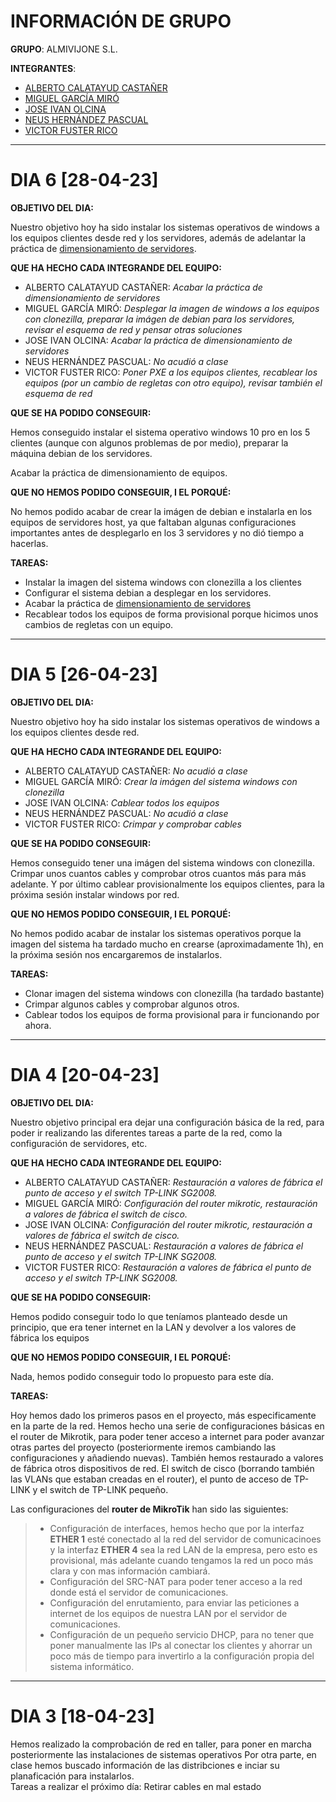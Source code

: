 # INFORMACIÓN DE GRUPO

**GRUPO**: ALMIVIJONE S.L.

**INTEGRANTES**:
  - [ALBERTO CALATAYUD CASTAÑER](../integrants/AlbertoCalatayud.md)
  - [MIGUEL GARCÍA MIRÓ](../integrants/miguelgarciamiro.md)
  - [JOSE IVAN OLCINA](../integrants/JoseIvanOlcina.md)
  - [NEUS HERNÁNDEZ PASCUAL](../integrants/NeusHernandez.md)
  - [VICTOR FUSTER RICO](../integrants/VictorFuster.md)

---

# DIA 6 [28-04-23]

**OBJETIVO DEL DIA:**

Nuestro objetivo hoy ha sido instalar los sistemas operativos de windows a los equipos clientes desde red y los servidores, además de adelantar la práctica de [dimensionamiento de servidores](../altres/dimensionamentoServidores.md).

**QUE HA HECHO CADA INTEGRANDE DEL EQUIPO:**

  - ALBERTO CALATAYUD CASTAÑER: _Acabar la práctica de dimensionamiento de servidores_
  - MIGUEL GARCÍA MIRÓ: _Desplegar la imagen de windows a los equipos con clonezilla, preparar la imágen de debian para los servidores, revisar el esquema de red y pensar otras soluciones_
  - JOSE IVAN OLCINA: _Acabar la práctica de dimensionamiento de servidores_
  - NEUS HERNÁNDEZ PASCUAL: _No acudió a clase_
  - VICTOR FUSTER RICO:  _Poner PXE a los equipos clientes, recablear los equipos (por un cambio de regletas con otro equipo), revisar también el esquema de red_

**QUE SE HA PODIDO CONSEGUIR:**

Hemos conseguido instalar el sistema operativo windows 10 pro en los 5 clientes (aunque con algunos problemas de por medio), preparar la máquina debian de los servidores.

Acabar la práctica de dimensionamiento de equipos.

**QUE NO HEMOS PODIDO CONSEGUIR, I EL PORQUÉ:**

No hemos podido acabar de crear la imágen de debian e instalarla en los equipos de servidores host, ya que faltaban algunas configuraciones importantes antes de desplegarlo en los 3 servidores y no dió tiempo a hacerlas.

**TAREAS:**

- Instalar la imagen del sistema windows con clonezilla a los clientes
- Configurar el sistema debian a desplegar en los servidores.
- Acabar la práctica de [dimensionamiento de servidores](../altres/dimensionamentoServidores.md)
- Recablear todos los equipos de forma provisional porque hicimos unos cambios de regletas con un equipo.

---

# DIA 5 [26-04-23]

**OBJETIVO DEL DIA:**

Nuestro objetivo hoy ha sido instalar los sistemas operativos de windows a los equipos clientes desde red.

**QUE HA HECHO CADA INTEGRANDE DEL EQUIPO:**

  - ALBERTO CALATAYUD CASTAÑER: _No acudió a clase_
  - MIGUEL GARCÍA MIRÓ: _Crear la imágen del sistema windows con clonezilla_
  - JOSE IVAN OLCINA: _Cablear todos los equipos_
  - NEUS HERNÁNDEZ PASCUAL: _No acudió a clase_
  - VICTOR FUSTER RICO:  _Crimpar y comprobar cables_

**QUE SE HA PODIDO CONSEGUIR:**

Hemos conseguido tener una imágen del sistema windows con clonezilla. Crimpar unos cuantos cables y comprobar otros cuantos más para más adelante. Y por último cablear provisionalmente los equipos clientes, para la próxima sesión instalar windows por red.

**QUE NO HEMOS PODIDO CONSEGUIR, I EL PORQUÉ:**

No hemos podido acabar de instalar los sistemas operativos porque la imagen del sistema ha tardado mucho en crearse (aproximadamente 1h), en la próxima sesión nos encargaremos de instalarlos.

**TAREAS:**

- Clonar imagen del sistema windows con clonezilla (ha tardado bastante)
- Crimpar algunos cables y comprobar algunos otros.
- Cablear todos los equipos de forma provisional para ir funcionando por ahora.

---

# DIA 4 [20-04-23]

**OBJETIVO DEL DIA:**

Nuestro objetivo principal era dejar una configuración básica de la red, para poder ir realizando las diferentes tareas a parte de la red, como la configuración de servidores, etc.

**QUE HA HECHO CADA INTEGRANDE DEL EQUIPO:**

  - ALBERTO CALATAYUD CASTAÑER: _Restauración a valores de fábrica el punto de acceso y el switch TP-LINK SG2008._
  - MIGUEL GARCÍA MIRÓ: _Configuración del router mikrotic, restauración a valores de fábrica el switch de cisco._
  - JOSE IVAN OLCINA: _Configuración del router mikrotic, restauración a valores de fábrica el switch de cisco._
  - NEUS HERNÁNDEZ PASCUAL: _Restauración a valores de fábrica el punto de acceso y el switch TP-LINK SG2008._
  - VICTOR FUSTER RICO: _Restauración a valores de fábrica el punto de acceso y el switch TP-LINK SG2008._

**QUE SE HA PODIDO CONSEGUIR:**

Hemos podido conseguir todo lo que teníamos planteado desde un principio, que era tener internet en la LAN y devolver a los valores de fábrica los equipos

**QUE NO HEMOS PODIDO CONSEGUIR, I EL PORQUÉ:**

Nada, hemos podido conseguir todo lo propuesto para este día.

**TAREAS:**

Hoy hemos dado los primeros pasos en el proyecto, más especificamente en la parte de la red. 
Hemos hecho una serie de configuraciones básicas en el router de Mikrotik, para poder tener acceso a internet para poder avanzar otras partes del proyecto (posteriormente iremos cambiando las configuraciones y añadiendo nuevas). También hemos restaurado a valores de fábrica otros dispositivos de red. El switch de cisco (borrando también las VLANs que estaban creadas en el router), el punto de acceso de TP-LINK y el switch de TP-LINK pequeño.

Las configuraciones del **router de MikroTik** han sido las siguientes:
> - Configuración de interfaces, hemos hecho que por la interfaz **ETHER 1** esté conectado al la red del servidor de comunicacinoes y la interfaz **ETHER 4** sea la red LAN de la empresa, pero esto es provisional, más adelante cuando tengamos la red un poco más clara y con mas información cambiará.
> - Configuración del SRC-NAT para poder tener acceso a la red donde está el servidor de comunicaciones.
> - Configuración del enrutamiento, para enviar las peticiones a internet de los equipos de nuestra LAN por el servidor de comunicaciones.
> - Configuración de un pequeño servicio DHCP, para no tener que poner manualmente las IPs al conectar los clientes y ahorrar un poco más de tiempo para invertirlo a la configuración propia del sistema informático.

---

# DIA 3 [18-04-23]
Hemos realizado la comprobación de red en taller, para poner en marcha posteriormente las instalaciones de sistemas operativos
Por otra parte, en clase hemos buscado información de las distribciones e inciar su planaficación para instalarlos.  
Tareas a realizar el próximo día: Retirar cables en mal estado

